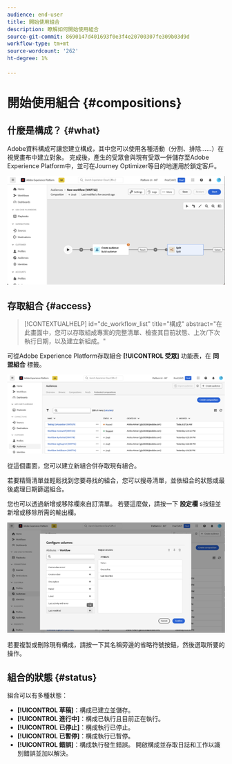```yaml
---
audience: end-user
title: 開始使用組合
description: 瞭解如何開始使用組合
source-git-commit: 8690147d401693f0e3f4e20700307fe309b03d9d
workflow-type: tm+mt
source-wordcount: '262'
ht-degree: 1%

---
```


# 開始使用組合 {#compositions}

## 什麼是構成？ {#what}

Adobe資料構成可讓您建立構成，其中您可以使用各種活動（分割、排除……）在視覺畫布中建立對象。 完成後，產生的受眾會與現有受眾一併儲存至Adobe Experience Platform中，並可在Journey Optimizer等目的地運用於鎖定客戶。

![](assets/composition-example.png)

## 存取組合 {#access}

>[!CONTEXTUALHELP]
>id="dc_workflow_list"
>title="構成"
>abstract="在此畫面中，您可以存取組成專案的完整清單、檢查其目前狀態、上次/下次執行日期，以及建立新組成。"

可從Adobe Experience Platform存取組合 **[!UICONTROL 受眾]** 功能表，在 **同盟組合** 標籤。

![](assets/compositions-list.png)

從這個畫面，您可以建立新組合併存取現有組合。

若要精簡清單並輕鬆找到您要尋找的組合，您可以搜尋清單，並依組合的狀態或最後處理日期篩選組合。

您也可以透過新增或移除欄來自訂清單。 若要這麼做，請按一下 **設定欄** s按鈕並新增或移除所需的輸出欄。

![](assets/compositions-columns.png)

若要複製或刪除現有構成，請按一下其名稱旁邊的省略符號按鈕，然後選取所要的操作。

## 組合的狀態 {#status}

組合可以有多種狀態：

* **[!UICONTROL 草稿]**：構成已建立並儲存。
* **[!UICONTROL 進行中]**：構成已執行且目前正在執行。
* **[!UICONTROL 已停止]**：構成執行已停止。
* **[!UICONTROL 已暫停]**：構成執行已暫停。
* **[!UICONTROL 錯誤]**：構成執行發生錯誤。 開啟構成並存取日誌和工作以識別錯誤並加以解決。
